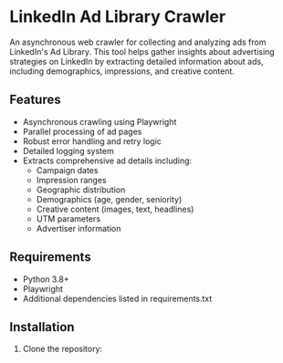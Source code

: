 # LinkedIn Ad Library Crawler

An asynchronous web crawler for collecting and analyzing ads from LinkedIn's Ad Library. This tool helps gather insights about advertising strategies on LinkedIn by extracting detailed information about ads, including demographics, impressions, and creative content.

## Features

- Asynchronous crawling using Playwright
- Parallel processing of ad pages
- Robust error handling and retry logic
- Detailed logging system
- Extracts comprehensive ad details including:
  - Campaign dates
  - Impression ranges
  - Geographic distribution
  - Demographics (age, gender, seniority)
  - Creative content (images, text, headlines)
  - UTM parameters
  - Advertiser information

## Requirements

- Python 3.8+
- Playwright
- Additional dependencies listed in requirements.txt

## Installation

1. Clone the repository: